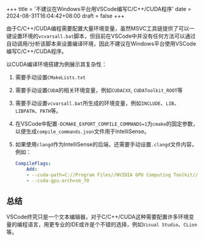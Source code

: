 +++
title = '不建议在Windows平台用VSCode编写C/C++/CUDA程序'
date = 2024-08-31T16:04:42+08:00
draft = false
+++

由于C/C++/CUDA编程需要配置大量环境变量，虽然MSVC工具链提供了可以一键设置环境的`vcvarsall.bat`脚本，但目前在VSCode中并没有任何方法可以通过自动调用/分析该脚本来设置编译环境，因此不建议在Windows平台使用VSCode编写C/C++/CUDA程序。

以CUDA编译环境搭建为例展示其复杂性：

1. 需要手动设置`CMakeLists.txt`
2. 需要手动设置`CUDA`的相关环境变量，例如`CUDACXX`, `CUDAToolkit_ROOT`等
3. 需要手动设置`vcvarsall.bat`所生成的环境变量，例如`INCLUDE`、`LIB`、`LIBPATH`、`PATH`等。
4. 在VSCode中配置`-DCMAKE_EXPORT_COMPILE_COMMANDS=1`为`cmake`的固定参数，以便生成`compile_commands.json`文件用于IntelliSense。
5. 如果使用`clangd`作为IntelliSense的后端，还需要手动设置`.clangd`文件内容，例如：

    ```yaml
    CompileFlags:
        Add:
        - --cuda-path=C://Program Files//NVIDIA GPU Computing Toolkit//CUDA//v12.6//
        - --cuda-gpu-arch=sm_70
    ```

## 总结

VSCode终究只是一个文本编辑器，对于C/C++/CUDA这种需要配置许多环境变量的编程语言，用更专业的IDE或许是个不错的选择，例如`Visual Studio`、`CLion`等。
